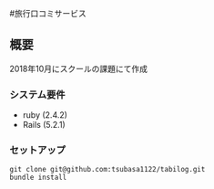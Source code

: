 #旅行口コミサービス

## 概要

2018年10月にスクールの課題にて作成


### システム要件

- ruby (2.4.2)
- Rails (5.2.1) 

### セットアップ

```
git clone git@github.com:tsubasa1122/tabilog.git
bundle install
```